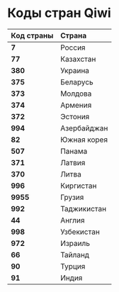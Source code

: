 # Коды стран Qiwi

| Код страны | Страна |
| :--- | :--- |
| **7** | Россия |
| **77** | Казахстан |
| **380** | Украина |
| **375** | Беларусь |
| **373** | Молдова |
| **374** | Армения |
| **372** | Эстония |
| **994** | Азербайджан |
| **82** | Южная корея |
| **507** | Панама |
| **371** | Латвия |
| **370** | Литва |
| **996** | Киргистан |
| **9955** | Грузия |
| **992** | Таджикистан |
| **44** | Англия |
| **998** | Узбекистан |
| **972** | Израиль |
| **66** | Тайланд |
| **90** | Турция |
| **91** | Индия |

